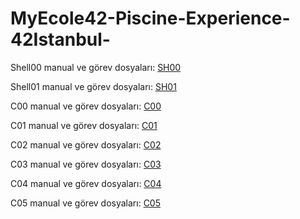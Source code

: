 # MyEcole42-Piscine-Experience-42Istanbul-

Shell00 manual ve görev dosyaları: [SH00](https://github.com/Mesut-Y/MyEcole42-Piscine-Experience-42Istanbul-/tree/d4908fd5aa6e9291322646a0ca661e8292b5e337/SH00)

Shell01 manual ve görev dosyaları: [SH01]()

C00 manual ve görev dosyaları: [C00](https://github.com/Mesut-Y/MyEcole42-Piscine-Experience-42Istanbul-/tree/50d0a2bfab09b43e65cbb6eced977eb4f9b5758b/C00)

C01 manual ve görev dosyaları: [C01](https://github.com/Mesut-Y/MyEcole42-Piscine-Experience-42Istanbul-/tree/93600f463164a294147425cd66bf26078d84d704/C01)

C02 manual ve görev dosyaları: [C02](https://github.com/Mesut-Y/MyEcole42-Piscine-Experience-42Istanbul-/tree/93600f463164a294147425cd66bf26078d84d704/C02)

C03 manual ve görev dosyaları: [C03](https://github.com/Mesut-Y/MyEcole42-Piscine-Experience-42Istanbul-/tree/93600f463164a294147425cd66bf26078d84d704/C03)

C04 manual ve görev dosyaları: [C04](https://github.com/Mesut-Y/MyEcole42-Piscine-Experience-42Istanbul-/tree/9115cdbd1b4447ee0080b12a2168125e351f5485/C04)

C05 manual ve görev dosyaları: [C05](https://github.com/Mesut-Y/MyEcole42-Piscine-Experience-42Istanbul-/tree/a847d3d29ecf22d885128ef1f3feb3c0d9bb0260/C05)
